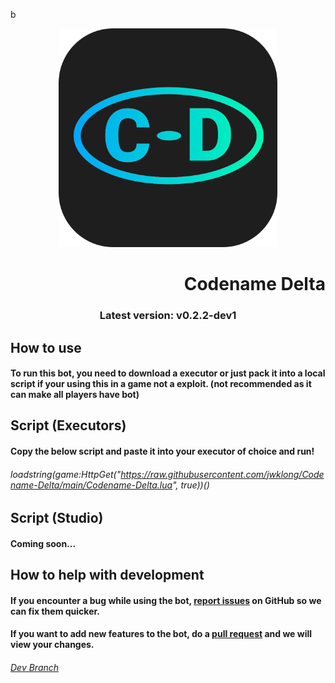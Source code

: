 b<p align="center"><img src="Icon.png" alt="a icon" width=350px height=350px><h1 align="right">Codename Delta</h1></p>
<h3 align="center">Latest version: v0.2.2-dev1</h3>

## How to use

#### To run this bot, you need to download a executor or just pack it into a local script if your using this in a game not a exploit. (not recommended as it can make all players have bot)

## Script (Executors)

#### Copy the below script and paste it into your executor of choice and run!

###### loadstring(game:HttpGet("https://raw.githubusercontent.com/jwklong/Codename-Delta/main/Codename-Delta.lua", true))()

## Script (Studio)

#### Coming soon...

## How to help with development

#### If you encounter a bug while using the bot, <a href="https://github.com/jwklong/Codename-Delta/issues">report issues</a> on GitHub so we can fix them quicker.

#### If you want to add new features to the bot, do a <a href="https://github.com/jwklong/Codename-Delta/pulls">pull request</a> and we will view your changes.

###### <a href="https://github.com/jwklong/Codename-Delta/tree/v0.2.x-dev">Dev Branch</a>
